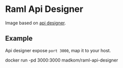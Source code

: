 # Raml Api Designer

Image based on [api designer](https://github.com/mulesoft/api-designer).

## Example

Api designer expose `port 3000`, map it to your host.

docker run -pd 3000:3000 madkom/raml-api-designer